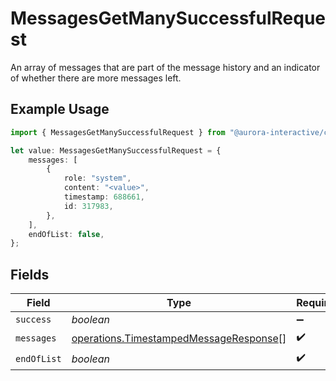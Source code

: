 # MessagesGetManySuccessfulRequest

An array of messages that are part of the message history and an indicator of whether there are more messages left.

## Example Usage

```typescript
import { MessagesGetManySuccessfulRequest } from "@aurora-interactive/chatbot-api-sdk/models/operations";

let value: MessagesGetManySuccessfulRequest = {
    messages: [
        {
            role: "system",
            content: "<value>",
            timestamp: 688661,
            id: 317983,
        },
    ],
    endOfList: false,
};
```

## Fields

| Field                                                                                            | Type                                                                                             | Required                                                                                         | Description                                                                                      |
| ------------------------------------------------------------------------------------------------ | ------------------------------------------------------------------------------------------------ | ------------------------------------------------------------------------------------------------ | ------------------------------------------------------------------------------------------------ |
| `success`                                                                                        | *boolean*                                                                                        | :heavy_minus_sign:                                                                               | N/A                                                                                              |
| `messages`                                                                                       | [operations.TimestampedMessageResponse](../../models/operations/timestampedmessageresponse.md)[] | :heavy_check_mark:                                                                               | N/A                                                                                              |
| `endOfList`                                                                                      | *boolean*                                                                                        | :heavy_check_mark:                                                                               | N/A                                                                                              |